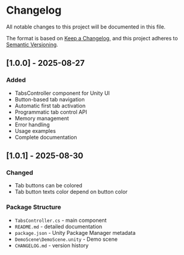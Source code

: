 # Changelog

All notable changes to this project will be documented in this file.

The format is based on [Keep a Changelog](https://keepachangelog.com/en/1.0.0/),
and this project adheres to [Semantic Versioning](https://semver.org/spec/v2.0.0.html).

## [1.0.0] - 2025-08-27

### Added

- TabsController component for Unity UI
- Button-based tab navigation
- Automatic first tab activation
- Programmatic tab control API
- Memory management
- Error handling
- Usage examples
- Complete documentation

## [1.0.1] - 2025-08-30

### Changed

- Tab buttons can be colored
- Tab button texts color depend on button color

### Package Structure

- `TabsController.cs` - main component
- `README.md` - detailed documentation
- `package.json` - Unity Package Manager metadata
- `DemoScene\DemoScene.unity` - Demo scene
- `CHANGELOG.md` - version history
